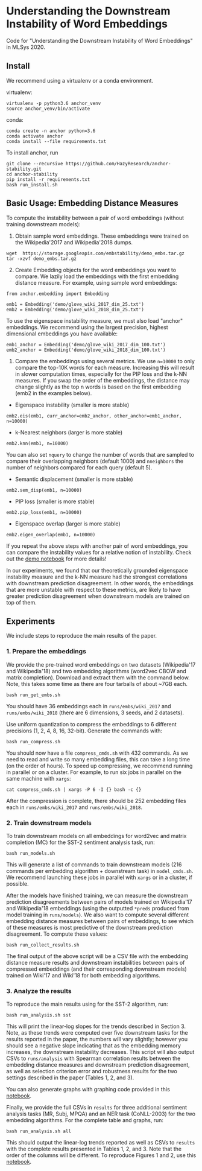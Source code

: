 # Understanding the Downstream Instability of Word Embeddings

Code for "Understanding the Downstream Instability of Word Embeddings" in MLSys 2020.

## Install

We recommend using a virtualenv or a conda environment.

virtualenv:
```
virtualenv -p python3.6 anchor_venv
source anchor_venv/bin/activate
```

conda:
```
conda create -n anchor python=3.6
conda activate anchor
conda install --file requirements.txt
```

To install anchor, run
```
git clone --recursive https://github.com/HazyResearch/anchor-stability.git
cd anchor-stability
pip install -r requirements.txt
bash run_install.sh
```
## Basic Usage: Embedding Distance Measures

To compute the instability between a pair of word embeddings (without training downstream models):
1. Obtain sample word embeddings. These embeddings were trained on the Wikipedia'2017 and Wikipedia'2018 dumps.
```
wget  https://storage.googleapis.com/embstability/demo_embs.tar.gz
tar -xzvf demo_embs.tar.gz
```
2. Create Embedding objects for the word embeddings you want to compare. We lazily load the embeddings with the first embedding distance measure. For example, using sample word embeddings:
```
from anchor.embedding import Embedding

emb1 = Embedding('demo/glove_wiki_2017_dim_25.txt')
emb2 = Embedding('demo/glove_wiki_2018_dim_25.txt')
```
To use the eigenspace instability measure, we must also load "anchor" embeddings. We recommend using the largest precision, highest dimensional embeddings you have available:
```
emb1_anchor = Embedding('demo/glove_wiki_2017_dim_100.txt')
emb2_anchor = Embedding('demo/glove_wiki_2018_dim_100.txt')
```

1. Compare the embeddings using several metrics. We use `n=10000` to only compare the top-10K words for each measure. Increasing this will result in slower computation times, especially for the PIP loss and the k-NN measures. If you swap the order of the embeddings, the distance may change slightly as the top n words is based on the first embedding (emb2 in the examples below).

- Eigenspace instability (smaller is more stable)
```
emb2.eis(emb1, curr_anchor=emb2_anchor, other_anchor=emb1_anchor, n=10000)
```
- k-Nearest neighbors (larger is more stable)
```
emb2.knn(emb1, n=10000)
```
You can also set `nquery` to change the number of words that are sampled to compare their overlapping neighbors (default 1000) and `nneighbors` the number of neighbors compared for each query (default 5).

- Semantic displacement (smaller is more stable)
```
emb2.sem_disp(emb1, n=10000)
```
- PIP loss (smaller is more stable)
```
emb2.pip_loss(emb1, n=10000)
```
- Eigenspace overlap (larger is more stable)
```
emb2.eigen_overlap(emb1, n=10000)
```

If you repeat the above steps with another pair of word embeddings, you can compare the instability values for a relative notion of instability. Check out the [demo notebook](notebooks/demo_distance_measures.ipynb) for more details!

In our experiments, we found that our theoretically grounded eigenspace instability measure and the k-NN measure had the strongest correlations with downstream prediction disagreement. In other words, the embeddings that are more unstable with respect to these metrics, are likely to have greater prediction disagreement when downstream models are trained on top of them.

## Experiments

We include steps to reproduce the main results of the paper.

### 1. Prepare the embeddings

We provide the pre-trained word embeddings on two datasets (Wikipedia'17 and Wikipedia'18) and two embedding algorithms (word2vec CBOW and matrix completion). Download and extract them with the command below. Note, this takes some time as there are four tarballs of about ~7GB each.

```
bash run_get_embs.sh
```
You should have 36 embeddings each in `runs/embs/wiki_2017` and `runs/embs/wiki_2018` (there are 6 dimensions, 3 seeds, and 2 datasets).

Use uniform quantization to compress the embeddings to 6 different precisions (1, 2, 4, 8, 16, 32-bit). Generate the commands with:
```
bash run_compress.sh
```
You should now have a file `compress_cmds.sh` with 432 commands. As we need to read and write so many embedding files, this can take a long time (on the order of hours). To speed up compressing, we recommend running in parallel or on a cluster. For example, to run six jobs in parallel on the same machine with `xargs`:
```
cat compress_cmds.sh | xargs -P 6 -I {} bash -c {}
```

After the compression is complete, there should be 252 embedding files each in  `runs/embs/wiki_2017` and `runs/embs/wiki_2018`.

### 2. Train downstream models

To train downstream models on all embeddings for word2vec and matrix completion (MC) for the SST-2 sentiment analysis task, run:
```
bash run_models.sh
```
This will generate a list of commands to train downstream models (216 commands per embedding algorithm + downstream task) in `model_cmds.sh`. We recommend launching these jobs in parallel with `xargs` or in a cluster, if possible.

After the models have finished training, we can measure the downstream prediction disagreements between pairs of models trained on Wikipedia'17 and Wikipedia'18 embeddings (using the outputted `*preds` produced from model training in `runs/models`). We also want to compute several different embedding distance measures between pairs of embeddings, to see which of these measures is most predictive of the downstream prediction disagreement. To compute these values:
```
bash run_collect_results.sh
```
The final output of the above script will be a CSV file with the embedding distance measure results and downstream instabilities between pairs of compressed embeddings (and their corresponding downstream models) trained on Wiki'17 and Wiki'18 for both embedding algorithms.

### 3. Analyze the results

To reproduce the main results using for the SST-2 algorithm, run:
```
bash run_analysis.sh sst
```

This will print the linear-log slopes for the trends described in Section 3. Note, as these trends were computed over five downstream tasks for the results reported in the paper, the numbers will vary slightly; however you should see a negative slope indicating that as the embedding memory increases, the downstream instability decreases. This script will also output CSVs to `runs/analysis` with Spearman correlation results between the embedding distance measures and downstream prediction disagreement, as well as selection criterion error and robustness results for the two settings described in the paper (Tables 1, 2, and 3).

You can also generate graphs with graphing code provided in this [notebook](notebooks/stability-memory-tradeoff-figures-sst2.ipynb).

Finally, we provide the full CSVs in `results` for three additional sentiment analysis tasks (MR, Subj, MPQA) and an NER task (CoNLL-2003) for the two embedding algorithms. For the complete table and graphs, run:
```
bash run_analysis.sh all
```
This should output the linear-log trends reported as well as CSVs to `results` with the complete results presented in Tables 1, 2, and 3. Note that the order of the columns will be different. To reproduce Figures 1 and 2, use this [notebook](notebooks/stability-memory-tradeoff-figures.ipynb).
